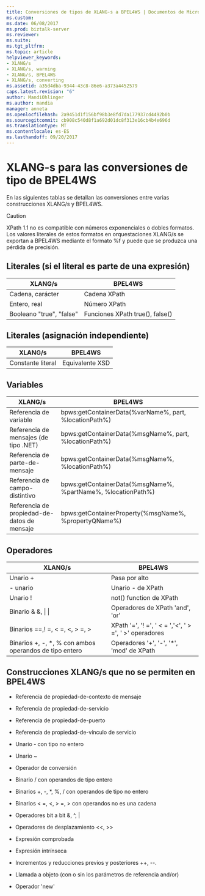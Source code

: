 ```yaml
---
title: Conversiones de tipos de XLANG-s a BPEL4WS | Documentos de Microsoft
ms.custom: 
ms.date: 06/08/2017
ms.prod: biztalk-server
ms.reviewer: 
ms.suite: 
ms.tgt_pltfrm: 
ms.topic: article
helpviewer_keywords:
- XLANG/s
- XLANG/s, warning
- XLANG/s, BPEL4WS
- XLANG/s, converting
ms.assetid: a35d4dba-9344-43c8-86e6-a373a4452579
caps.latest.revision: "6"
author: MandiOhlinger
ms.author: mandia
manager: anneta
ms.openlocfilehash: 2a9451d1f156bf98b3e8fd7da177937cd4492b0b
ms.sourcegitcommit: cb908c540d8f1a692d01dc8f313e16cb4b4e696d
ms.translationtype: MT
ms.contentlocale: es-ES
ms.lasthandoff: 09/20/2017
---
```

# <a name="xlang-s-to-bpel4ws-type-conversions"></a>XLANG-s para las conversiones de tipo de BPEL4WS
En las siguientes tablas se detallan las conversiones entre varias construcciones XLANG/s y BPEL4WS.  
  
> [!CAUTION]
>  XPath 1.1 no es compatible con números exponenciales o dobles formatos. Los valores literales de estos formatos en orquestaciones XLANG/s se exportan a BPEL4WS mediante el formato %f  y puede que se produzca una pérdida de precisión.  
  
## <a name="literals-if-the-literal-is-part-of-an-expression"></a>Literales (si el literal es parte de una expresión)  
  
|XLANG/s|BPEL4WS|  
|--------------|-------------|  
|Cadena, carácter|Cadena XPath|  
|Entero, real|Número XPath|  
|Booleano "true", "false"|Funciones XPath true(), false()|  
  
## <a name="literals-standalone-assignment"></a>Literales (asignación independiente)  
  
|XLANG/s|BPEL4WS|  
|--------------|-------------|  
|Constante literal|Equivalente XSD|  
  
## <a name="variables"></a>Variables  
  
|XLANG/s|BPEL4WS|  
|--------------|-------------|  
|Referencia de variable|bpws:getContainerData(%varName%,  part, %locationPath%)|  
|Referencia de mensajes (de tipo .NET)|bpws:getContainerData(%msgName%, part, %locationPath%)|  
|Referencia de parte-de-mensaje|bpws:getContainerData(%msgName%, %locationPath%)|  
|Referencia de campo-distintivo|bpws:getContainerData(%msgName%, %partName%, %locationPath%)|  
|Referencia de propiedad-de-datos de mensaje|bpws:getContainerProperty(%msgName%, %propertyQName%)|  
  
## <a name="operators"></a>Operadores  
  
|XLANG/s|BPEL4WS|  
|--------------|-------------|  
|Unario +|Pasa por alto|  
|- unario|Unario - de XPath|  
|Unario !|not() function de XPath|  
|Binario & &, &#124; &#124;|Operadores de XPath 'and', 'or' |  
|Binarios ==,! =, < =, \<, > =, >|XPath '=', '! =', ' < = ','\<', ' > =', ' >' operadores|  
|Binarios +, -, *, % con ambos operandos de tipo entero|Operadores '+', '-', '*', 'mod' de XPath|  
  
## <a name="xlangs-constructs-that-are-disallowed-in-bpel4ws"></a>Construcciones XLANG/s que no se permiten en BPEL4WS  
  
-   Referencia de propiedad-de-contexto de mensaje  
  
-   Referencia de propiedad-de-servicio  
  
-   Referencia de propiedad-de-puerto  
  
-   Referencia de propiedad-de-vínculo de servicio  
  
-   Unario - con tipo no entero  
  
-   Unario ~  
  
-   Operador de conversión  
  
-   Binario / con operandos de tipo entero  
  
-   Binarios +, -, *, %, / con operandos de tipo no entero  
  
-   Binarios < =, \<, > =, > con operandos no es una cadena  
  
-   Operadores bit a bit &, ^, &#124;  
  
-   Operadores de desplazamiento <\<, >>  
  
-   Expresión comprobada  
  
-   Expresión intrínseca  
  
-   Incrementos y reducciones previos y posteriores ++, --.  
  
-   Llamada a objeto (con o sin los parámetros de referencia and/or)  
  
-   Operador 'new'